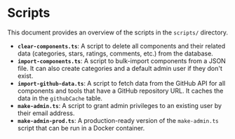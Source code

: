 # Scripts

This document provides an overview of the scripts in the `scripts/` directory.

-   **`clear-components.ts`**: A script to delete all components and their related data (categories, stars, ratings, comments, etc.) from the database.
-   **`import-components.ts`**: A script to bulk-import components from a JSON file. It can also create categories and a default admin user if they don't exist.
-   **`import-github-data.ts`**: A script to fetch data from the GitHub API for all components and tools that have a GitHub repository URL. It caches the data in the `githubCache` table.
-   **`make-admin.ts`**: A script to grant admin privileges to an existing user by their email address.
-   **`make-admin-prod.ts`**: A production-ready version of the `make-admin.ts` script that can be run in a Docker container.
